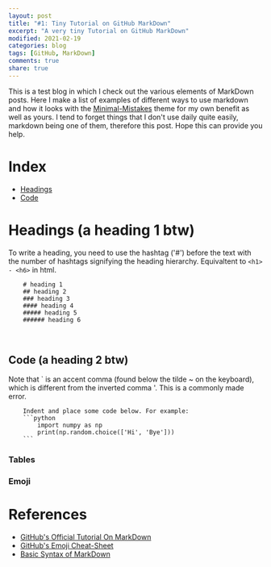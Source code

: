 ```yaml
---
layout: post
title: "#1: Tiny Tutorial on GitHub MarkDown"
excerpt: "A very tiny Tutorial on GitHub MarkDown"
modified: 2021-02-19
categories: blog
tags: [GitHub, MarkDown]
comments: true
share: true
---
```


This is a test blog in which I check out the various elements of MarkDown posts. Here I make a list of examples of different ways to use markdown and how it looks with the [Minimal-Mistakes]() theme for my own benefit as well as yours. I tend to forget things that I don't use daily quite easily, markdown being one of them, therefore this post. Hope this can provide you help. 
<br/>

# Index 

*  [Headings](#heading)
*  [Code](#code)


# Headings (a heading 1 btw) <a name="heading"></a>

To write a heading, you need to use the hashtag ('#') before the text with the number of hashtags signifying the heading hierarchy. Equivaltent to `<h1> - <h6>` in html.

```
    # heading 1
    ## heading 2
    ### heading 3
    #### heading 4
    ##### heading 5
    ###### heading 6
```

<br/>

## Code (a heading 2 btw)  <a name='code'></a>

Note that ` is an accent comma (found below the tilde ~ on the keyboard), which is different from the inverted comma '. This is a commonly made error. 

```text
    Indent and place some code below. For example:
    ```python
        import numpy as np
        print(np.random.choice(['Hi', 'Bye']))
    ```
```

### Tables


### Emoji


# References

*  [GitHub's Official Tutorial On MarkDown](https://guides.github.com/features/mastering-markdown/)
*  [GitHub's Emoji Cheat-Sheet](https://github.com/ikatyang/emoji-cheat-sheet)
*  [Basic Syntax of MarkDown](https://docs.github.com/en/github/writing-on-github/basic-writing-and-formatting-syntax)